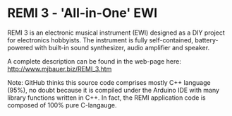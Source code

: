 # REMI 3 - 'All-in-One' EWI

REMI 3 is an electronic musical instrument (EWI) designed as a DIY project for electronics hobbyists.
The instrument is fully self-contained, battery-powered with built-in sound synthesizer, audio amplifier and speaker. 

A complete description can be found in the web-page here: http://www.mjbauer.biz/REMI_3.htm

Note: GitHub thinks this source code comprises mostly C++ language (95%), no doubt because it is compiled under the Arduino IDE with many library functions written in C++. In fact, the REMI application code is composed of 100% pure C-langauge.
